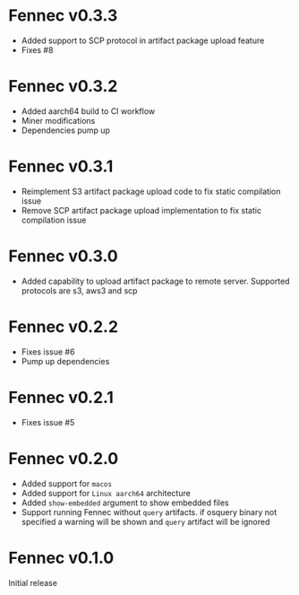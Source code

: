 # Fennec v0.3.3
* Added support to SCP protocol in artifact package upload feature
* Fixes #8
# Fennec v0.3.2
* Added aarch64 build to CI workflow
* Miner modifications
* Dependencies pump up
# Fennec v0.3.1
* Reimplement S3 artifact package upload code to fix static compilation issue
* Remove SCP artifact package upload implementation to fix static compilation issue
# Fennec v0.3.0
* Added capability to upload artifact package to remote server. Supported protocols are s3, aws3 and scp
# Fennec v0.2.2
* Fixes issue #6
* Pump up dependencies
# Fennec v0.2.1
* Fixes issue #5
# Fennec v0.2.0
* Added support for `macos`
* Added support for `Linux aarch64` architecture
* Added `show-embedded` argument to show embedded files
* Support running Fennec without `query` artifacts. if osquery binary not specified a warning will be shown and `query` artifact will be ignored
# Fennec v0.1.0
Initial release